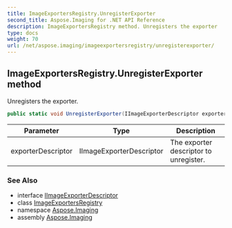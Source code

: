 ```yaml
---
title: ImageExportersRegistry.UnregisterExporter
second_title: Aspose.Imaging for .NET API Reference
description: ImageExportersRegistry method. Unregisters the exporter
type: docs
weight: 70
url: /net/aspose.imaging/imageexportersregistry/unregisterexporter/
---
```

## ImageExportersRegistry.UnregisterExporter method

Unregisters the exporter.

```csharp
public static void UnregisterExporter(IImageExporterDescriptor exporterDescriptor)
```

| Parameter | Type | Description |
| --- | --- | --- |
| exporterDescriptor | IImageExporterDescriptor | The exporter descriptor to unregister. |

### See Also

* interface [IImageExporterDescriptor](../../iimageexporterdescriptor/)
* class [ImageExportersRegistry](../)
* namespace [Aspose.Imaging](../../imageexportersregistry/)
* assembly [Aspose.Imaging](../../../)


